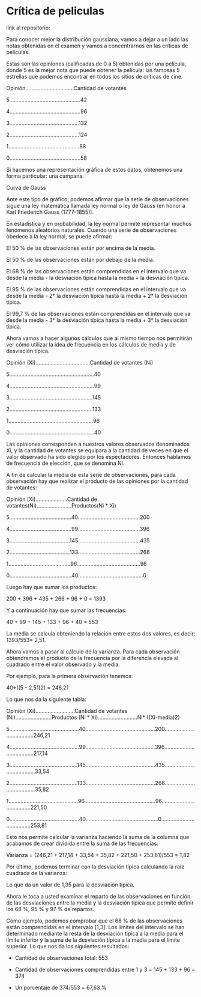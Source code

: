 # Crítica de peliculas

link al repositorio:

Para conocer mejor la distribución gaussiana, vamos a dejar a un lado las notas obtenidas en el examen y vamos a concentrarnos en las críticas de películas.

Estas son las opiniones (calificadas de 0 a 5) obtenidas por una película, donde 5 es la mejor nota que puede obtener la película: las famosas 5 estrellas que podemos encontrar en todos los sitios de críticas de cine.

Opinión................................Cantidad de votantes

5...............................................42

4...............................................96

3..............................................132

2..............................................124

1...............................................88

0...............................................58

Si hacemos una representación gráfica de estos datos, obtenemos una forma particular: una campana.

Curva de Gauss

Ante este tipo de gráfico, podemos afirmar que la serie de observaciones sigue una ley matemática llamada ley normal o ley de Gauss (en honor a Karl Friederich Gauss (1777-1855)).

En estadística y en probabilidad, la ley normal permite representar muchos fenómenos aleatorios naturales. Cuando una serie de observaciones obedece a la ley normal, se puede afirmar:

El 50 % de las observaciones están por encima de la media.

El 50 % de las observaciones están por debajo de la media.

El 68 % de las observaciones están comprendidas en el intervalo que va desde la media - la desviación típica hasta la media + la desviación típica.

El 95 % de las observaciones están comprendidas en el intervalo que va desde la media - 2* la desviación típica hasta la media + 2* la desviación típica.

El 99,7 % de las observaciones están comprendidas en el intervalo que va desde la media - 3* la desviación típica hasta la media + 3* la desviación típica.

Ahora vamos a hacer algunos cálculos que al mismo tiempo nos permitirán ver cómo utilizar la idea de frecuencia en los cálculos de media y de desviación típica.

Opinión (Xi)....................................Cantidad de votantes (Ni)

5........................................................40

4........................................................99

3.......................................................145

2.......................................................133

1........................................................96

0........................................................40

Las opiniones corresponden a nuestros valores observados denominados Xi, y la cantidad de votantes se equipara a la cantidad de veces en que el valor observado ha sido elegido por los espectadores. Entonces hablamos de frecuencia de elección, que se denomina Ni.

A fin de calcular la media de esta serie de observaciones, para cada observación hay que realizar el producto de las opiniones por la cantidad de votantes:

Opinión (Xi).....................Cantidad de votantes(Ni).......................Productos(Ni * Xi)

5.........................................40.........................................200

4.........................................99.........................................396

3........................................145.........................................435

2........................................133.........................................266

1.........................................96..........................................96

0.........................................40...........................................0

Luego hay que sumar los productos:

200 + 396 + 435 + 266 + 96 + 0 = 1393

Y a continuación hay que sumar las frecuencias:

40 + 99 + 145 + 133 + 96 + 40 = 553

La media se calcula obteniendo la relación entre estos dos valores, es decir: 1393/553= 2,51.

Ahora vamos a pasar al cálculo de la varianza. Para cada observación obtendremos el producto de la frecuencia por la diferencia elevada al cuadrado entre el valor observado y la media.

Por ejemplo, para la primera observación tenemos:

40*((5 - 2,51)2) = 246,21

Lo que nos da la siguiente tabla:

Opinión (Xi)..........................Cantidad de votantes (Ni)........................Productos (Ni * Xi)..........................Ni* ((Xi-media)2)

5..............................................40..............................................200......................................246,21

4..............................................99..............................................396......................................217,14

3.............................................145..............................................435.......................................33,54

2.............................................133..............................................266.......................................35,82

1..............................................96...............................................96......................................221,50

0..............................................40................................................0......................................253,81

Esto nos permite calcular la varianza haciendo la suma de la columna que acabamos de crear dividida entre la suma de las frecuencias:

Varianza = (246,21 + 217,14 + 33,54 + 35,82 + 221,50 + 253,81)/553 = 1,82

Por último, podemos terminar con la desviación típica calculando la raíz cuadrada de la varianza:

Lo que da un valor de 1,35 para la desviación típica.

Ahora le toca a usted examinar el reparto de las observaciones en función de las desviaciones entre la media y la desviación típica que permite definir los 68 %, 95 % y 97 % de repartos.

Como ejemplo, podemos comprobar que el 68 % de las observaciones están comprendidas en el intervalo [1,3]. Los límites del intervalo se han determinado mediante la resta de la desviación típica a la media para el límite inferior y la suma de la desviación típica a la media para el límite superior. Lo que nos da los siguientes resultados:

- Cantidad de observaciones total: 553

- Cantidad de observaciones comprendidas entre 1 y 3 = 145 + 133 + 96 = 374

- Un porcentaje de 374/553 = 67,63 %
